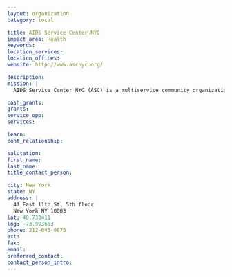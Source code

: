 ```yaml
---
layout: organization
category: local

title: AIDS Service Center NYC
impact_area: Health
keywords: 
location_services: 
location_offices: 
website: http://www.ascnyc.org/‎

description: 
mission: |
  AIDS Service Center NYC (ASC) is a multiservice community organization that carries out its mission of “helping many, one by one” by building community, connection and stability for New Yorkers living with and at risk for HIV/AIDS. ASC’s comprehensive programs include state-of-the-art peer education and training, harm reduction, specialized women’s services, HIV counseling and testing, mental health services, medical and holistic care, case management, support groups, and many other innovative programs that help New York City’s most vulnerable individuals and families to survive and thrive in the face of HIV/AIDS.

cash_grants: 
grants: 
service_opp: 
services: 

learn: 
cont_relationship: 

salutation: 
first_name: 
last_name: 
title_contact_person: 

city: New York
state: NY
address: |
  41 East 11th St, 5th floor  
  New York NY 10003
lat: 40.733411
lng: -73.993603
phone: 212-645-0875
ext: 
fax: 
email: 
preferred_contact: 
contact_person_intro: 
---
```


